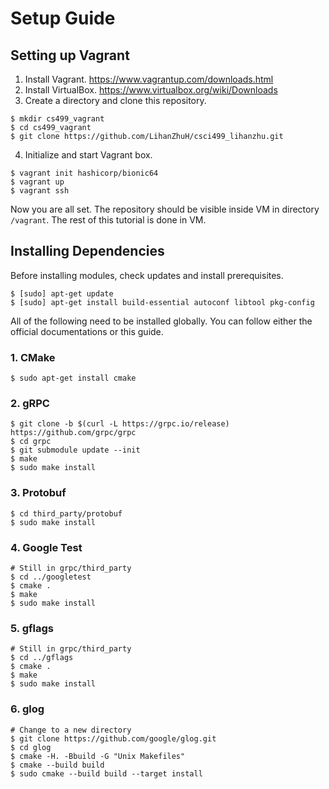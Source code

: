 # Setup Guide

## Setting up Vagrant
1. Install Vagrant. https://www.vagrantup.com/downloads.html
2. Install VirtualBox. https://www.virtualbox.org/wiki/Downloads
3. Create a directory and clone this repository.
```
$ mkdir cs499_vagrant
$ cd cs499_vagrant
$ git clone https://github.com/LihanZhuH/csci499_lihanzhu.git
```
4. Initialize and start Vagrant box.
```
$ vagrant init hashicorp/bionic64
$ vagrant up
$ vagrant ssh
```
Now you are all set. The repository should be visible inside VM in directory `/vagrant`. The rest of this tutorial is done in VM.

## Installing Dependencies
Before installing modules, check updates and install prerequisites.
```
$ [sudo] apt-get update
$ [sudo] apt-get install build-essential autoconf libtool pkg-config
```

All of the following need to be installed globally. You can follow either the official documentations or this guide.

### 1. CMake
```
$ sudo apt-get install cmake
```
### 2. gRPC
```
$ git clone -b $(curl -L https://grpc.io/release) https://github.com/grpc/grpc
$ cd grpc
$ git submodule update --init
$ make
$ sudo make install
```
### 3. Protobuf
```
$ cd third_party/protobuf
$ sudo make install
```
### 4. Google Test
```
# Still in grpc/third_party
$ cd ../googletest
$ cmake .
$ make
$ sudo make install
```
### 5. gflags
```
# Still in grpc/third_party
$ cd ../gflags
$ cmake .
$ make
$ sudo make install
```
### 6. glog
```
# Change to a new directory
$ git clone https://github.com/google/glog.git
$ cd glog
$ cmake -H. -Bbuild -G "Unix Makefiles"
$ cmake --build build
$ sudo cmake --build build --target install
```